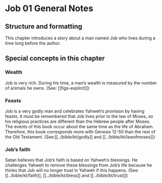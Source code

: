 # Job 01 General Notes
## Structure and formatting

This chapter introduces a story about a man named Job who lives during a time long before the author.

## Special concepts in this chapter

### Wealth
Job is very rich. During his time, a man’s wealth is measured by the number of animals he owns. (See: [[figs-explicit]])

### Feasts
Job is a very godly man and celebrates Yahweh’s provision by having feasts. It must be remembered that Job lives prior to the law of Moses, so his religious practices are different than the Hebrew people after Moses. The events of this book occur about the same time as the life of Abraham. Therefore, this book corresponds more with Genesis 12-50 than the rest of the Old Testament. (See:[[../bible/kt/godly]] and [[../bible/kt/lawofmoses]])

### Job’s faith
Satan believes that Job’s faith is based on Yahweh’s blessings. He challenges Yahweh to remove these blessings from Job’s life because he thinks that Job will no longer trust in Yahweh if this happens. (See: [[../bible/kt/faith]], [[../bible/kt/bless]] and [[../bible/kt/trust]])